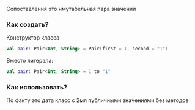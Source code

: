 

Сопоставления это имутабельная пара значений

### Как создать?

Конструктор класса

```kotlin
val pair: Pair<Int, String> = Pair(first = 1, second = "1")
```

Вместо литерала:

```kotlin
val pair: Pair<Int, String> = 1 to "1"
```

### Как использовать?

По факту это дата класс с 2мя публичными значениями без методов
